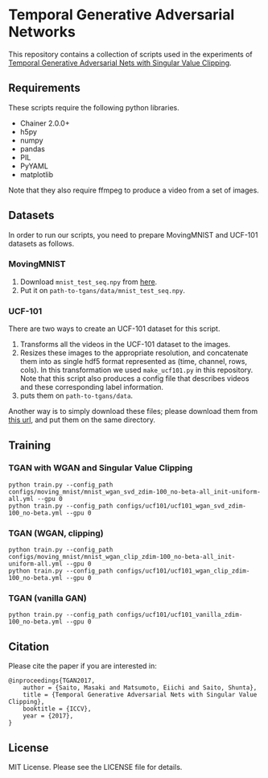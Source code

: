Temporal Generative Adversarial Networks
========================================

This repository contains a collection of scripts used in the experiments of
[Temporal Generative Adversarial Nets with Singular Value Clipping](https://arxiv.org/abs/1611.06624).

## Requirements

These scripts require the following python libraries.

- Chainer 2.0.0+
- h5py
- numpy
- pandas
- PIL
- PyYAML
- matplotlib

Note that they also require ffmpeg to produce a video from a set of images.

## Datasets

In order to run our scripts, you need to prepare MovingMNIST and UCF-101 datasets as follows.

### MovingMNIST

1. Download `mnist_test_seq.npy` from [here](http://www.cs.toronto.edu/~nitish/unsupervised_video/).
2. Put it on `path-to-tgans/data/mnist_test_seq.npy`.

### UCF-101

There are two ways to create an UCF-101 dataset for this script.

1. Transforms all the videos in the UCF-101 dataset to the images.
2. Resizes these images to the appropriate resolution, and concatenate
   them into as single hdf5 format represented as (time, channel, rows, cols).
   In this transformation we used ``make_ucf101.py`` in this repository.
   Note that this script also produces a config file that describes videos and
   these corresponding label information.
3. puts them on `path-to-tgans/data`.

Another way is to simply download these files; please download them from
[this url](https://www.dropbox.com/sh/j9fsakeuvicpeo8/AAD6BVhbZRyi7NXaMfn6TO4da?dl=0),
and put them on the same directory.

## Training

### TGAN with WGAN and Singular Value Clipping

```
python train.py --config_path configs/moving_mnist/mnist_wgan_svd_zdim-100_no-beta-all_init-uniform-all.yml --gpu 0
python train.py --config_path configs/ucf101/ucf101_wgan_svd_zdim-100_no-beta.yml --gpu 0
```

### TGAN (WGAN, clipping)

```
python train.py --config_path configs/moving_mnist/mnist_wgan_clip_zdim-100_no-beta-all_init-uniform-all.yml --gpu 0
python train.py --config_path configs/ucf101/ucf101_wgan_clip_zdim-100_no-beta.yml --gpu 0
```

### TGAN (vanilla GAN)

```
python train.py --config_path configs/ucf101/ucf101_vanilla_zdim-100_no-beta.yml --gpu 0
```

## Citation

Please cite the paper if you are interested in:

```
@inproceedings{TGAN2017,
    author = {Saito, Masaki and Matsumoto, Eiichi and Saito, Shunta},
    title = {Temporal Generative Adversarial Nets with Singular Value Clipping},
    booktitle = {ICCV},
    year = {2017},
}
```

## License

MIT License. Please see the LICENSE file for details.

